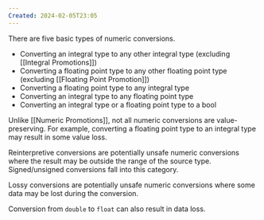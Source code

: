 ```yaml
---
Created: 2024-02-05T23:05
---
```

There are five basic types of numeric conversions.

- Converting an integral type to any other integral type (excluding [[Integral Promotions]])
- Converting a floating point type to any other floating point type (excluding [[Floating Point Promotion]])
- Converting a floating point type to any integral type
- Converting an integral type to any floating point type
- Converting an integral type or a floating point type to a bool

Unlike [[Numeric Promotions]], not all numeric conversions are value-preserving. For example, converting a floating point type to an integral type may result in some value loss.

Reinterpretive conversions are potentially unsafe numeric conversions where the result may be outside the range of the source type. Signed/unsigned conversions fall into this category.

Lossy conversions are potentially unsafe numeric conversions where some data may be lost during the conversion.

Conversion from `double` to `float` can also result in data loss.